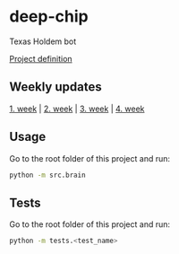 # deep-chip
Texas Holdem bot

[Project definition](https://github.com/RealLankinen/deep-chip/blob/master/documentation/project-definition.md)


## Weekly updates
[1. week](https://github.com/RealLankinen/deep-chip/blob/master/documentation/weekly-progress-1.md) | [2. week](https://github.com/RealLankinen/deep-chip/blob/master/documentation/weekly-progress-2.md) | [3. week](https://github.com/RealLankinen/deep-chip/blob/master/documentation/weekly-progress-3.md) | [4. week](https://github.com/RealLankinen/deep-chip/blob/master/documentation/weekly-progress-4.md)

## Usage
Go to the root folder of this project and run: 
```bash
python -m src.brain
```

## Tests
Go to the root folder of this project and run: 
```bash
python -m tests.<test_name>
```
